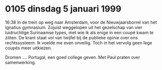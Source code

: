 # 0105 dinsdag 5 januari 1999
16:38 	In de trein op weg naar Amsterdam, voor de Nieuwjaarsborrel van het Ignatius gymnasium. Zojuist weggelopen uit het gezelschap van vier luidruchtige Surinaamse types, met wie ik als enige in een coupé kwam te zitten. De krant staat vol van twijfel bij de publieke opinie over ons rechtssysteem. Ik voelde me even onveilig. Toch in het vervolg geen lege coupés meer uitkiezen.

Dromen .... Portugal, een goed college geven. Met Paul praten over samenwerking.
